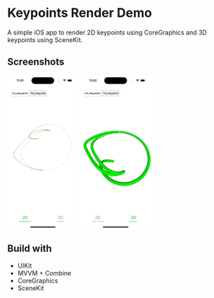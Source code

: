 # Keypoints Render Demo

A simple iOS app to render 2D keypoints using CoreGraphics and 3D keypoints using SceneKit.


## Screenshots

<img alt="Keypoints-CoreGraphics-mryusuf" src="https://raw.githubusercontent.com/mryusuf/keypoints-render/main/screenshots/cg.png" height="350">

<img alt="Keypoints-SceneKit-mryusuf" src="https://raw.githubusercontent.com/mryusuf/keypoints-render/main/screenshots/scenekit.png" height="350">



## Build with
- UIKit
- MVVM + Combine
- CoreGraphics
- SceneKit
